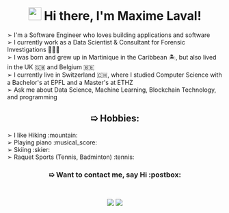 <h1 align="center"><img src="https://media.giphy.com/media/hvRJCLFzcasrR4ia7z/giphy.gif" width="30px"> Hi there, I'm Maxime Laval!</h1>

➢ I'm a Software Engineer who loves building applications and software <br>
➢ I currently work as a Data Scientist & Consultant for Forensic Investigations 🕵️‍♂️🔎  <br>
➢ I was born and grew up in Martinique in the Caribbean 🏝️, but also lived in the UK 🇬🇧 and Belgium 🇧🇪 <br>
➢ I currently live in Switzerland 🇨🇭, where I studied Computer Science with a Bachelor's at EPFL and a Master's at ETHZ<br>
➢ Ask me about Data Science, Machine Learning, Blockchain Technology, and programming <br>

<h2 align="center"> ➯ Hobbies: </h2>
➢ I like Hiking :mountain: <br>
➢ Playing piano  :musical_score: <br>
➢ Skiing :skier: <br>
➢ Raquet Sports (Tennis, Badminton) :tennis: <br> 
  
<h3 align="center"> ➯ Want to contact me, say Hi :postbox: </h3>
<br>
<p align="center"> 
<a href="https://www.linkedin.com/in/maxime-laval-6570bb225/"><img src="https://img.shields.io/badge/LinkedIn-0A66C2?logo=linkedin&logoColor=fff"/></a>
<a href="mailto:lavalmaxime@protonmail.com?subject=Hi"><img src="https://img.shields.io/badge/Proton%20Mail-6D4AFF?logo=protonmail&logoColor=fff"/></a>
</p> 

<!--
**maximelaval/maximelaval** is a ✨ _special_ ✨ repository because its `README.md` (this file) appears on your GitHub profile.

Here are some ideas to get you started:

- 🔭 I’m currently working on ...
- 🌱 I’m currently learning ...
- 👯 I’m looking to collaborate on ...
- 🤔 I’m looking for help with ...
- 💬 Ask me about ...
- 📫 How to reach me: ...
- 😄 Pronouns: ...
- ⚡ Fun fact: ...
-->

